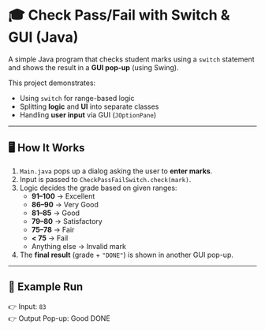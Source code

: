 # 🎓 Check Pass/Fail with Switch & GUI (Java)

A simple Java program that checks student marks using a `switch` statement and shows the result in a **GUI pop-up** (using Swing).  

This project demonstrates:
- Using `switch` for range-based logic
- Splitting **logic** and **UI** into separate classes
- Handling **user input** via GUI (`JOptionPane`)

---

## 🖥️ How It Works
1. `Main.java` pops up a dialog asking the user to **enter marks**.  
2. Input is passed to `CheckPassFailSwitch.check(mark)`.  
3. Logic decides the grade based on given ranges:
   - **91–100** → Excellent  
   - **86–90** → Very Good  
   - **81–85** → Good  
   - **79–80** → Satisfactory  
   - **75–78** → Fair  
   - **< 75** → Fail  
   - Anything else → Invalid mark  
4. The **final result** (grade + `"DONE"`) is shown in another GUI pop-up.

---

## 📸 Example Run
👉 Input: `83`  
👉 Output Pop-up:
Good
DONE
